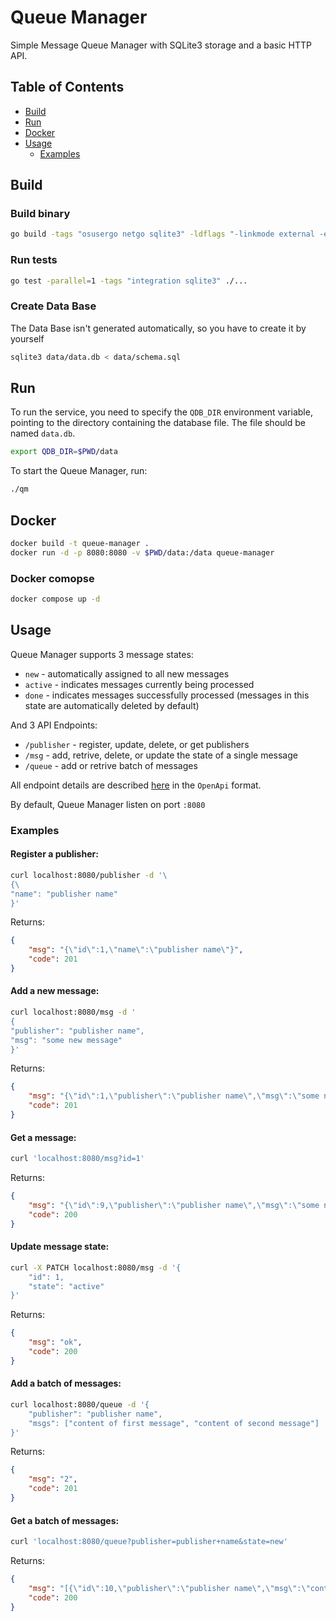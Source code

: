 # Queue Manager

Simple Message Queue Manager with SQLite3 storage and a basic HTTP API.

## Table of Contents
- [Build](#build)
- [Run](#run)
- [Docker](#docker)
- [Usage](#usage)
    - [Examples](#examples)

## Build

### Build binary
```bash
go build -tags "osusergo netgo sqlite3" -ldflags "-linkmode external -extldflags -static" -o qm ./cmd/app/main.go
```

### Run tests
```bash
go test -parallel=1 -tags "integration sqlite3" ./...
```

### Create Data Base
The Data Base isn't generated automatically, so you have to create it by yourself
```bash
sqlite3 data/data.db < data/schema.sql
```

## Run
To run the service, you need to specify the `QDB_DIR` environment variable, pointing to the directory containing the database file. The file should be named `data.db`.

```bash
export QDB_DIR=$PWD/data
```

To start the Queue Manager, run:
```bash
./qm
```

## Docker
```bash
docker build -t queue-manager .
docker run -d -p 8080:8080 -v $PWD/data:/data queue-manager
```

### Docker comopse
```bash
docker compose up -d
```

## Usage
Queue Manager supports 3 message states:
- `new` - automatically assigned to all new messages
- `active` - indicates messages currently being processed
- `done` - indicates messages successfully processed (messages in this state are automatically deleted by default)

And 3 API Endpoints:
- `/publisher` - register, update, delete, or get publishers
- `/msg` - add, retrive, delete, or update the state of a single message
- `/queue` - add or retrive batch of messages

All endpoint details are described [here](./api) in the `OpenApi` format.

By default, Queue Manager listen on port `:8080`

### Examples

#### Register a publisher:
```bash
curl localhost:8080/publisher -d '\
{\
"name": "publisher name"
}'
```

Returns:
```json
{
    "msg": "{\"id\":1,\"name\":\"publisher name\"}",
    "code": 201
}
```

#### Add a new message:
```bash
curl localhost:8080/msg -d '
{
"publisher": "publisher name",
"msg": "some new message"
}'
```

Returns:
```json
{
    "msg": "{\"id\":1,\"publisher\":\"publisher name\",\"msg\":\"some new message\",\"state\":\"new\"}",
    "code": 201
}
```

#### Get a message:
```bash
curl 'localhost:8080/msg?id=1'
```

Returns:
```json
{
    "msg": "{\"id\":9,\"publisher\":\"publisher name\",\"msg\":\"some new message\",\"state\":\"new\"}",
    "code": 200
}
```

#### Update message state:
```bash
curl -X PATCH localhost:8080/msg -d '{
    "id": 1,
    "state": "active"
}'
```

Returns:
```json
{
    "msg": "ok",
    "code": 200
}
```

#### Add a batch of messages:
```bash
curl localhost:8080/queue -d '{
    "publisher": "publisher name",
    "msgs": ["content of first message", "content of second message"]
}'
```

Returns:
```json
{
    "msg": "2",
    "code": 201
}
```

#### Get a batch of messages:
```bash
curl 'localhost:8080/queue?publisher=publisher+name&state=new'
```

Returns:
```json
{
    "msg": "[{\"id\":10,\"publisher\":\"publisher name\",\"msg\":\"content of first message\",\"state\":\"new\"},{\"id\":11,\"publisher\":\"publisher name\",\"msg\":\"content of second message\",\"state\":\"new\"}]",
    "code": 200
}
```